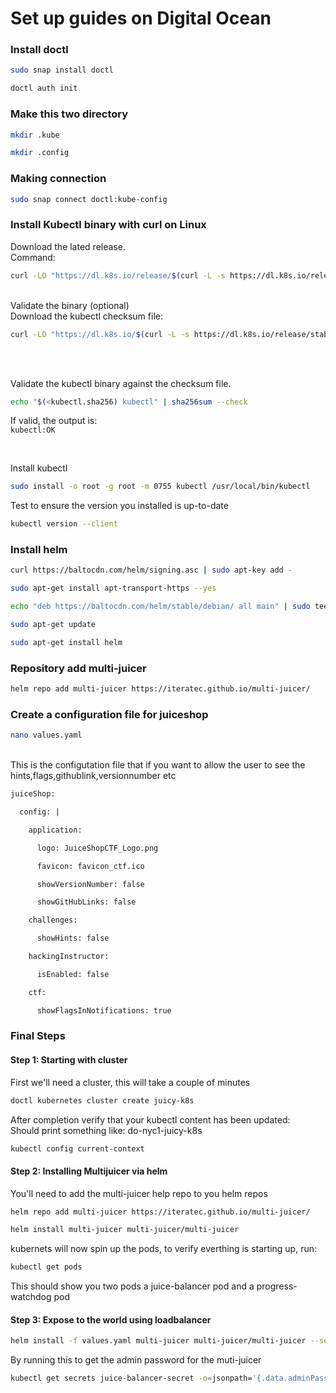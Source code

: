 # Set up guides on Digital Ocean

### Install doctl
```sh
sudo snap install doctl
```
```sh
doctl auth init
```

### Make this two directory
```sh
mkdir .kube 
```
```sh
mkdir .config
```

### Making connection
```sh
sudo snap connect doctl:kube-config
```

### Install Kubectl binary with curl on Linux
Download the lated release. </br>
Command:
```sh
curl -LO "https://dl.k8s.io/release/$(curl -L -s https://dl.k8s.io/release/stable.txt)/bin/linux/amd64/kubectl"
```
</br>
Validate the binary (optional) 
</br>
Download the kubectl checksum file:

```sh
curl -LO "https://dl.k8s.io/$(curl -L -s https://dl.k8s.io/release/stable.txt)/bin/linux/amd64/kubectl.sha256"
```

</br>
</br>

Validate the kubectl binary against the checksum file.
```sh
echo "$(<kubectl.sha256) kubectl" | sha256sum --check
```

If valid, the output is:
</br>
```kubectl:OK```

</br>

Install kubectl

```sh
sudo install -o root -g root -m 0755 kubectl /usr/local/bin/kubectl
```

Test to ensure the version you installed is up-to-date

```sh
kubectl version --client
```

### Install helm

```sh
curl https://baltocdn.com/helm/signing.asc | sudo apt-key add -
```
```sh
sudo apt-get install apt-transport-https --yes
```
```sh
echo "deb https://baltocdn.com/helm/stable/debian/ all main" | sudo tee /etc/apt/sources.list.d/helm-stable-debian.list
```
```sh
sudo apt-get update
```
```sh
sudo apt-get install helm
```

### Repository add multi-juicer

```sh
helm repo add multi-juicer https://iteratec.github.io/multi-juicer/
```

### Create a configuration file for juiceshop 

```sh
nano values.yaml
```
</br>
This is the configutation file that if you want to allow the user to see the hints,flags,githublink,versionnumber etc

```sh
juiceShop:

  config: |

    application:

      logo: JuiceShopCTF_Logo.png

      favicon: favicon_ctf.ico

      showVersionNumber: false

      showGitHubLinks: false

    challenges:

      showHints: false

    hackingInstructor:

      isEnabled: false

    ctf:

      showFlagsInNotifications: true
```

### Final Steps
#### Step 1: Starting with cluster
First we'll need a cluster, this will take a couple of minutes

```sh 
doctl kubernetes cluster create juicy-k8s
```
After completion verify that your kubectl content has been updated:
</br>
Should print something like: do-nyc1-juicy-k8s

```sh
kubectl config current-context
```

#### Step 2: Installing Multijuicer via helm
You'll need to add the multi-juicer help repo to you helm repos

```sh
helm repo add multi-juicer https://iteratec.github.io/multi-juicer/
```
```sh
helm install multi-juicer multi-juicer/multi-juicer
```
kubernets will now spin up the pods, to verify everthing is starting up, run:
```sh
kubectl get pods
```
This should show you two pods a juice-balancer pod and a progress-watchdog pod

#### Step 3: Expose to the world using loadbalancer

```sh 
helm install -f values.yaml multi-juicer multi-juicer/multi-juicer --set "balancer.service.type=LoadBalancer"
```
By running this to get the admin password for the muti-juicer
```sh
kubectl get secrets juice-balancer-secret -o=jsonpath='{.data.adminPassword}' | base64 --decode
```
